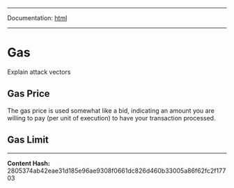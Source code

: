 -----

Documentation: [html](https://docs-beta.ethers.io/)

-----


Gas
===


Explain attack vectors


Gas Price
---------


The gas price is used somewhat like a bid, indicating an amount
you are willing to pay (per unit of execution) to have your transaction
processed.


Gas Limit
---------




-----
**Content Hash:** 2805374ab42eae31d185e96ae9308f0661dc826d460b33005a86f62fc2f17703